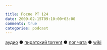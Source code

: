 ```yaml
---

title: После РТ 124
date: 2009-02-15T09:10:00+03:00
comments: true
categories: podcast
---
```

[аудио](http://cdn.radio-t.com/rt124post.mp3) ● [пиратский torrent](http://pirates.radio-t.com/torrents/rt124post.mp3.torrent) ● [лог чата](http://chat.radio-t.com/logs/radio-t-124.html) ● [wiki](http://wiki.radio-t.com/%D0%9F%D0%BE%D1%81%D0%BB%D0%B5_%D0%A0%D0%A2_124)<audio src="http://cdn.radio-t.com/rt124post.mp3" preload="none">
